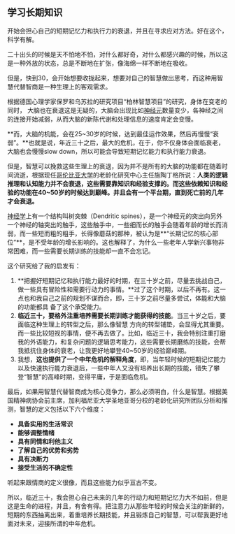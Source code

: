 ## 学习长期知识

开始会担心自己的短期记忆力和执行力的衰退，并且在寻求应对方法。好在这个，科学有解。

二十出头的时候是天不怕地不怕，对什么都好奇，对什么都感兴趣的时候，所以这是一种外放的状态，总是不断地在扩张，像海绵一样不断地在吸收。

但是，快到30，会开始想要收拢起来，想要对自己的智慧做出思考，而这种用智慧代替智商是一种生理上的客观需求。

根据德国心理学家保罗和乌苏拉的研究项目“柏林智慧项目”的研究，身体在变老的同时， 大脑也在衰退这是无疑的，大脑会出现比如[神经元](https://www.zhihu.com/search?q=神经元&search_source=Entity&hybrid_search_source=Entity&hybrid_search_extra={"sourceType"%3A"answer"%2C"sourceId"%3A"234816140"})数量变少，各神经之间的连接开始减弱，从而大脑的新陈代谢和处理信息的速度肯定会变慢。

**而，大脑的机能，会在25~30岁的时候，达到最佳运作效果，然后再慢慢“衰弱”。**也就是说，年近三十之后，最大的危机，在于，你不仅身体会面临衰老，大脑也会慢慢slow down，所以可能会导致短期记忆能力和执行能力衰退。

但是，智慧可以挽救这些生理上的衰退，因为并不是所有的大脑的功能都在随着时间流逝，根据现任[哥伦比亚大学](https://www.zhihu.com/search?q=哥伦比亚大学&search_source=Entity&hybrid_search_source=Entity&hybrid_search_extra={"sourceType"%3A"answer"%2C"sourceId"%3A"234816140"})的老龄化研究中心主任施陶丁格所说：**人类的逻辑推理和认知能力并不会衰退，这些需要靠知识和经验支撑的。而这些依赖知识和经验的功能在40~50岁的时候达到巅峰。并且会有一个平台期，直到死亡前的几年才会衰退。**

[神经学](https://www.zhihu.com/search?q=神经学&search_source=Entity&hybrid_search_source=Entity&hybrid_search_extra={"sourceType"%3A"answer"%2C"sourceId"%3A"234816140"})上有一个结构叫树突棘（Dendritic spines），是一个神经元的突出向另外一个神经的轴突出的触手，这些触手中，一些细而长的触手会随着年龄的增长而消弱，而一些短而粗的粗手，长得像蘑菇的那种，被认为是**“长期记忆的核心部位”**，是不受年龄的增长影响的。这也解释了，为什么一些老年人学新兴事物非常困难，而一些需要长期训练的技能却一直不会忘记。

这个研究给了我的启发有：

1. **把握好短期记忆和执行能力最好的时期，在三十岁之前，尽量去挑战自己，做一些具有冒险性和需要行动力的事情。**过了这个时期，以后不再有。这一点也和我自己之前的规划不谋而合，即，三十岁之前尽量多尝试，体能和大脑的功能都具 备了这个承受能力。
2. **临近三十，要格外注重培养需要长期训练才能获得的技能**。当三十岁之后，要面临这种生理上的转型之后，那么像智慧 方向的转型铺垫，会显得尤其重要。而一些比较短视的事情，便不再去做了。比如，临近三十，我会特别注重打磨我的外语能力，和复杂问题的逻辑思考能力，这些需要长期磨练的技能，会帮我抵抗住身体的衰老，让我更好地攀登40~50岁的经验巅峰期。
3. 我想，**这也提供了一个中年危机的解释角度**，即，当年轻时候的短期记忆能力以及快速执行能力衰退后，一些中年人又没有培养出长期的技能，错失了攀登“智慧”的高峰时期，变得平庸，于是面临危机。

最后，如果用智慧代替智商成为核心竞争力，那么必须明白，什么是智慧。根据美国精神病协会前主席，加利福尼亚大学圣地亚哥分校的老龄化研究所团队分析和推测，智慧的定义包括以下六个维度：

- **具备实用的生活常识**
- **能够调整情绪**
- **具有同情和利他主义**
- **了解自己的优势和劣势**
- **具有决断力**
- **接受生活的不确定性**

听起来跟情商的定义很像，而且这些能力似乎亘古不变。

所以，临近三十，我会担心自己未来的几年的行动力和短期记忆力大不如前，但是这是生命的进程，并且，有舍有得。把注意力从那些年轻的时候会关注的新鲜的，短期的东西抽离出来，着重培养长期技能，并且锻炼自己的智慧，可以帮我更好地面对未来，迎接所谓的中年危机。


  